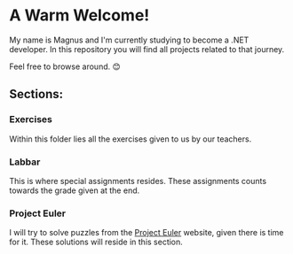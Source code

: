 # A Warm Welcome!
My name is Magnus and I'm currently studying to become a .NET developer. In this repository you will find all projects related to that journey. 

Feel free to browse around. 😊

## Sections:

### Exercises
Within this folder lies all the exercises given to us by our teachers.

### Labbar

This is where special assignments resides. These assignments counts towards the grade given at the end.

### Project Euler

I will try to solve puzzles from the [Project Euler](https://projecteuler.net/archives) website, given there is time for it. These solutions will reside in this section.
